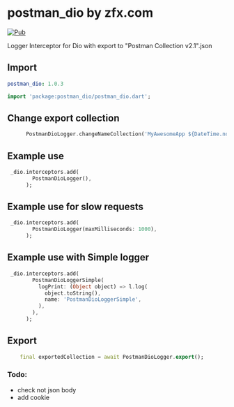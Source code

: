 # postman_dio by zfx.com

[![Pub](https://img.shields.io/pub/v/postman_dio.svg)](https://pub.dev/packages/postman_dio)

Logger Interceptor for Dio with export to "Postman Collection v2.1".json

## Import

```yaml
postman_dio: 1.0.3
```

```dart
import 'package:postman_dio/postman_dio.dart';
```

## Change export collection

```dart
      PostmanDioLogger.changeNameCollection('MyAwesomeApp ${DateTime.now().toUtc()}');
```

## Example use

```dart
 _dio.interceptors.add(
        PostmanDioLogger(),
      );
```

## Example use for slow requests

```dart
 _dio.interceptors.add(
        PostmanDioLogger(maxMilliseconds: 1000),
      );
```

## Example use with Simple logger

```dart
 _dio.interceptors.add(
        PostmanDioLoggerSimple(
          logPrint: (Object object) => l.log(
            object.toString(),
            name: 'PostmanDioLoggerSimple',
          ),
        ),
      );
```

## Export

```dart
    final exportedCollection = await PostmanDioLogger.export();
```

### Todo:

- check not json body
- add cookie
